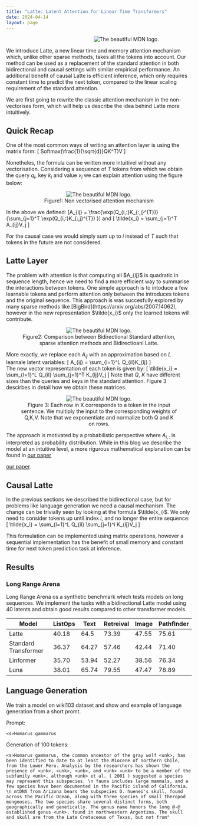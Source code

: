 ```yaml
---
title: "Latte: Latent Attention for Linear Time Transformers"
date: 2024-04-14
layout: page
---
```

<figure style="text-align: center;">
  <img
    src="{{ site.url }}/_assets_local/bid_latte.png"
     alt="The beautiful MDN logo."
     class="img-responsive"
     style="float: center;margin-left: 35%;"
    >
  <!--figcaption>MDN Logo</figcaption-->
</figure>

We introduce Latte, a new linear time and memory attention mechanism which, unlike other sparse methods, takes all the tokens into account. Our method can be used as a replacement of the standard attention in both bidirectional and causal settings with similar empirical performance. An additional benefit of causal Latte is efficient inference, which only requires constant time to predict the next token, compared to the linear scaling requirement of the standard attention.

 We are first going to rewrite the classic attention mechanism in the non-vectorises form, which will help us describe the idea behind Latte more intuitively.

 <h2>Quick Recap</h2>

 One of the most common ways of writing an attention layer is using the matrix form:
 \[
 Softmax(\frac{1}{\sqrt{d}}QK^T)V
 \]

 Nonetheles, the formula can be written more intuitivel without any vectorisation. Considering a sequence of $T$ tokens from which we obtain the query $q_i$, key $k_i$ and value $v_i$ we can explain attention using the figure below:


<figure style="text-align: center;">
  <img
    src="{{ site.url }}/_assets_local/att.png"
     alt="The beautiful MDN logo."
     class="img-responsive"
     style="float: center;"
    >
    <br>
  <figcaption>Figure1: Non vectorised attention mechanism</figcaption>
</figure>

In the above we defined:
\[A_{ij} = \frac{\exp(Q_{i,:}K_{:,j}^{T})}{\sum_{j=1}^T \exp(Q_{i,:}K_{:,j}^{T}) }\]
and
\[
\tilde{x_i} = \sum_{j=1}^T A_{ij}V_j
\]

For the causal case we would simply sum up to $i$ instead of $T$ such that tokens in the future are not considered. 

<h2> Latte Layer </h2>
The problem with attention is that computing all $A_{ij}$ is quadratic in sequence length, hence we need to find a more efficient way to summarise the interactions between tokens. One simple approach is to intoduce a few learnable tokens and perform attention only between the introduces tokens and the original sequence. This approach is was succesfully explored by many sparse methods like [BigBird](https://arxiv.org/abs/2007.14062), however in the new representation $\tilde{x_i}$ only the learned tokens will contribute.
<figure style="text-align: center;">
  <img
    src="{{ site.url }}/_assets_local/comp_att.png"
     alt="The beautiful MDN logo."
     class="img-responsive"
     style="float: center;"
    >
  <figcaption>Figure2: Comparison between Bidirectional Standard attention, sparse attention methods and Bidirectioanl Latte.</figcaption>
</figure>

More exactly, we replace each $A_{ij}$ with an approximation based on $L$ learnale latent variables:
\[
A_{ij} = \sum_{l=1}^L Q_{il}K_{lj}
\]  
The new vector representation of each token is given by:
\[
\tilde{x_i} = \sum_{l=1}^L Q_{il} \sum_{j=1}^T K_{lj}V_j
\]
Note that $Q$, $K$ have different sizes than the queries and keys in the standard attention. Figure 3 descirbes in detail how we obtain these matrices.

<figure style="text-align: center;">
  <img
    src="{{ site.url }}/_assets_local/fig2.png"
     alt="The beautiful MDN logo."
     class="img-responsive"
     style="float: center;"
    >
    <br>
  <figcaption>Figure 3: Each row in X corresponds to a token in the input sentence. We multiply the input to the corresponding weights of Q,K,V. Note that we exponentiate and normalize both Q and K on rows.</figcaption>
</figure>

The approach is motivated by a probabilistic perspective where $A_{i,:}$ is interpreted as probability distribution. While in this blog we describe the model at an intuitive level, a more rigurous mathematical explanation can be found in <a href="https://arxiv.org/abs/2402.17512">our paper</a>

[our paper](https://arxiv.org/abs/2402.17512).

## Causal Latte
In the previous sections we described the bidirectional case, but for problems like language generation we need a causal mechanism. The change can be trivially seen by looking at the formula $\tilde{x_i}$. We only need to consider tokens up until index $i$, and no longer the entire sequence:
\[
\tilde{x_i} = \sum_{l=1}^L Q_{il} \sum_{j=1}^i K_{lj}V_j
\]

This formulation can be implemented using matrix operations, however a sequential implementation has the benefit of small memory and constant time for next token prediction task at inference.

## Results
### Long Range Arena
Long Range Arena os a synthetic benchmark which tests models on long sequences. We implement the tasks with a bidirectional Latte model using 40 latents and obtain good results compared to other transformer models.

| Model | ListOps | Text | Retreival | Image | PathfInder|
|----------------| ---|---|---|--- | --- |
| Latte | 40.18 | 64.5 | 73.39 | 47.55 | 75.61 |
Standard Transformer | 36.37 | 64.27 | 57.46 | 42.44 | 71.40 |
Linformer | 35.70 | 53.94 | 52.27 | 38.56 | 76.34 |
| Luna | 38.01 | 65.74 | 79.55 | 47.47 | 78.89 |

## Language Generation
We train a model on wiki103 dataset and show and example of language generation from a short promt.

Prompt:
```
<s>Homarus gammarus
```
Generation of 100 tokens:
```
<s>Homarus gammarus, the common ancestor of the gray wolf <unk>, has been identified to date to at least the Miocene of northern Chile, from the Lower Peru. Analysis by the researchers has shown the presence of <unk>, <unk>, <unk>, and <unk> <unk> to be a member of the subfamily <unk>, although <unk> et al. ( 2001 ) suggested a species may represent this subspecies. \n fauna includes large mammals, and a few species have been documented in the Pacific island of California. \n mtDNA from Arizona bears the subspecies D. huenei's skull, found across the Pacific Ocean, along with three species of small theropod mongooses. The two species share several distinct forms, both geographically and genetically. The genus name honors the long @-@ established genus <unk>, found in northwestern Argentina. The skull and skull are from the Late Cretaceous of Texas, but not from"
```
